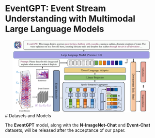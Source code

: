 # EventGPT: Event Stream Understanding with Multimodal Large Language Models
<div align="center">
  <img src="assets/overview.png" width="90%">
</div>
# Datasets and Models

The **EventGPT** model, along with the **N-ImageNet-Chat** and **Event-Chat** datasets, will be released after the acceptance of our paper.



